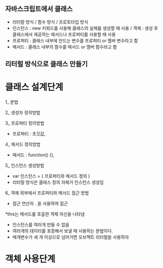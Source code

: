


## 자바스크립트에서 클래스
- 리터럴 방식 / 함수 방식 / 프로토타입 방식
- 인스턴스 : new 키워드를 사용해 클래스의 실체를 생성할 때 사용 / 객체 : 생성 후 클래스에서 제공하는 매서드나 프로퍼티를 사용할 때 사용
- 프로퍼티 : 클래스 내부에 만드는 변수를 프로퍼티 or 멤버 변수라고 함
- 매서드 : 클래스 내부의 함수를 매서드 or 멤버 함수라고 함


## 리터럴 방식으로 클래스 만들기

# 클래스 설계단계

1_ 문법

2_ 생성자 정의방법

3_ 프로퍼티 정의방법
- 프로퍼티 : 초깃값,

4_ 매서드 정의방법
- 매서드 : function() {},

5_ 인스턴스 생성방법
- var 인스턴스 = { 프로퍼티와 메서드 정의 } 
- 리터럴 방식은 클래스 정의 자체가 인스턴스 생성임

6_ 객체 외부에서 프로퍼티와 메서드 접근 방법
- 접근 연산자 . 을 사용하여 접근

*this는 메서드를 호출한 객체 자신을 나타냄

- 인스턴스를 여러개 만들 수 없음
- 여러개의 데이터를 포장해서 보낼 때 사용하는 문법이다.
- 매개변수가 세 개 이상으로 넘어가면 오브젝트 리터럴을 사용하자
# 객체 사용단계











